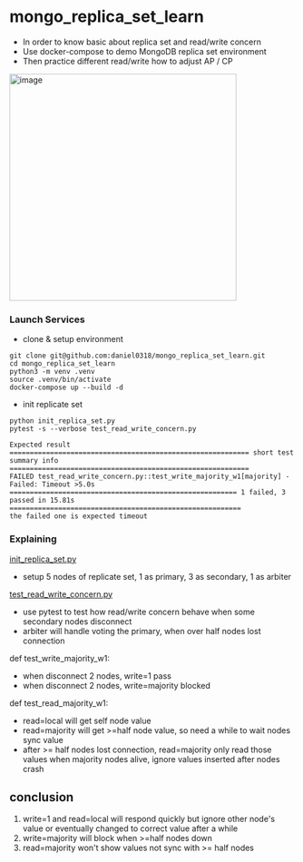 # mongo_replica_set_learn

- In order to know basic about replica set and read/write concern
- Use docker-compose to demo MongoDB replica set environment
- Then practice different read/write how to adjust AP / CP

<img width="400" alt="image" src="https://github.com/daniel0318/mongo_replica_set_learn/assets/10074834/b1e6e88f-c039-44f4-9f0e-97d2982896e3">

### Launch Services
- clone & setup environment
```
git clone git@github.com:daniel0318/mongo_replica_set_learn.git
cd mongo_replica_set_learn
python3 -m venv .venv
source .venv/bin/activate
docker-compose up --build -d
```

- init replicate set
```
python init_replica_set.py
pytest -s --verbose test_read_write_concern.py
```
```
Expected result
=========================================================== short test summary info ===========================================================
FAILED test_read_write_concern.py::test_write_majority_w1[majority] - Failed: Timeout >5.0s
======================================================== 1 failed, 3 passed in 15.81s =========================================================
the failed one is expected timeout
```


### Explaining

[init_replica_set.py](https://github.com/daniel0318/mongo_replica_set_learn/blob/main/init_replica_set.py)
- setup 5 nodes of replicate set, 1 as primary, 3 as secondary, 1 as arbiter

[test_read_write_concern.py](https://github.com/daniel0318/mongo_replica_set_learn/blob/main/test_read_write_concern.py)
- use pytest to test how read/write concern behave when some secondary nodes disconnect
- arbiter will handle voting the primary, when over half nodes lost connection

def test_write_majority_w1:
- when disconnect 2 nodes, write=1 pass
- when disconnect 2 nodes, write=majority blocked
  
def test_read_majority_w1:
- read=local will get self node value
- read=majority will get >=half node value, so need a while to wait nodes sync value
- after >= half nodes lost connection, read=majority only read those values when majority nodes alive, ignore values inserted after nodes crash

## conclusion
1. write=1 and read=local will respond quickly but ignore other node's value or eventually changed to correct value after a while
2. write=majority will block when >=half nodes down
3. read=majority won't show values not sync with >= half nodes

